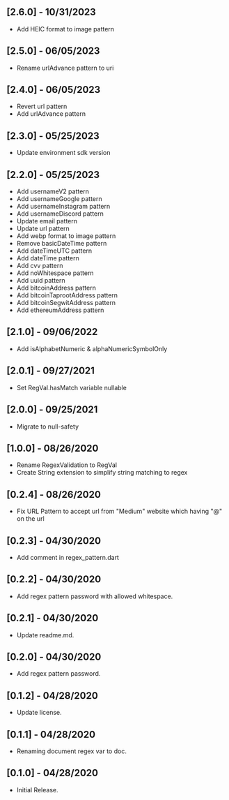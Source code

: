 ## [2.6.0] - 10/31/2023
- Add HEIC format to image pattern

## [2.5.0] - 06/05/2023
- Rename urlAdvance pattern to uri

## [2.4.0] - 06/05/2023
- Revert url pattern
- Add urlAdvance pattern

## [2.3.0] - 05/25/2023
- Update environment sdk version

## [2.2.0] - 05/25/2023

- Add usernameV2 pattern
- Add usernameGoogle pattern
- Add usernameInstagram pattern
- Add usernameDiscord pattern
- Update email pattern
- Update url pattern
- Add webp format to image pattern
- Remove basicDateTime pattern
- Add dateTimeUTC pattern
- Add dateTime pattern
- Add cvv pattern
- Add noWhitespace pattern
- Add uuid pattern
- Add bitcoinAddress pattern
- Add bitcoinTaprootAddress pattern
- Add bitcoinSegwitAddress pattern
- Add ethereumAddress pattern

## [2.1.0] - 09/06/2022

- Add isAlphabetNumeric & alphaNumericSymbolOnly

## [2.0.1] - 09/27/2021

- Set RegVal.hasMatch variable nullable

## [2.0.0] - 09/25/2021

- Migrate to null-safety

## [1.0.0] - 08/26/2020

- Rename RegexValidation to RegVal
- Create String extension to simplify string matching to regex

## [0.2.4] - 08/26/2020

- Fix URL Pattern to accept url from "Medium" website which having "@" on the url

## [0.2.3] - 04/30/2020

- Add comment in regex_pattern.dart

## [0.2.2] - 04/30/2020

- Add regex pattern password with allowed whitespace.

## [0.2.1] - 04/30/2020

- Update readme.md.

## [0.2.0] - 04/30/2020

- Add regex pattern password.

## [0.1.2] - 04/28/2020

- Update license.

## [0.1.1] - 04/28/2020

- Renaming document regex var to doc.

## [0.1.0] - 04/28/2020

- Initial Release.
